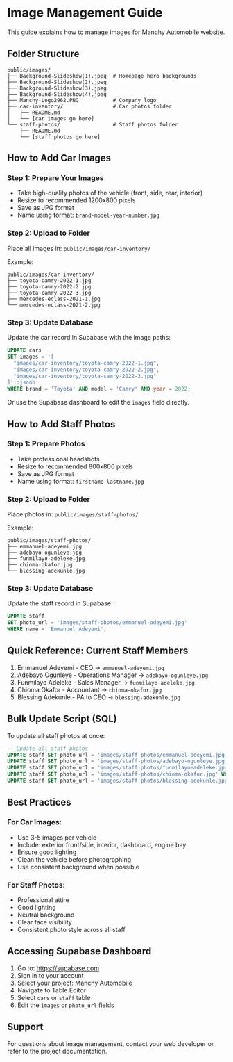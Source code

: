# Image Management Guide

This guide explains how to manage images for Manchy Automobile website.

## Folder Structure

```
public/images/
├── Background-Slideshow(1).jpeg  # Homepage hero backgrounds
├── Background-Slideshow(2).jpeg
├── Background-Slideshow(3).jpeg
├── Background-Slideshow(4).jpeg
├── Manchy-Logo2962.PNG           # Company logo
├── car-inventory/                # Car photos folder
│   ├── README.md
│   └── [car images go here]
└── staff-photos/                 # Staff photos folder
    ├── README.md
    └── [staff photos go here]
```

## How to Add Car Images

### Step 1: Prepare Your Images
- Take high-quality photos of the vehicle (front, side, rear, interior)
- Resize to recommended 1200x800 pixels
- Save as JPG format
- Name using format: `brand-model-year-number.jpg`

### Step 2: Upload to Folder
Place all images in: `public/images/car-inventory/`

Example:
```
public/images/car-inventory/
├── toyota-camry-2022-1.jpg
├── toyota-camry-2022-2.jpg
├── toyota-camry-2022-3.jpg
├── mercedes-eclass-2021-1.jpg
└── mercedes-eclass-2021-2.jpg
```

### Step 3: Update Database
Update the car record in Supabase with the image paths:

```sql
UPDATE cars
SET images = '[
  "images/car-inventory/toyota-camry-2022-1.jpg",
  "images/car-inventory/toyota-camry-2022-2.jpg",
  "images/car-inventory/toyota-camry-2022-3.jpg"
]'::jsonb
WHERE brand = 'Toyota' AND model = 'Camry' AND year = 2022;
```

Or use the Supabase dashboard to edit the `images` field directly.

## How to Add Staff Photos

### Step 1: Prepare Photos
- Take professional headshots
- Resize to recommended 800x800 pixels
- Save as JPG format
- Name using format: `firstname-lastname.jpg`

### Step 2: Upload to Folder
Place photos in: `public/images/staff-photos/`

Example:
```
public/images/staff-photos/
├── emmanuel-adeyemi.jpg
├── adebayo-ogunleye.jpg
├── funmilayo-adeleke.jpg
├── chioma-okafor.jpg
└── blessing-adekunle.jpg
```

### Step 3: Update Database
Update the staff record in Supabase:

```sql
UPDATE staff
SET photo_url = 'images/staff-photos/emmanuel-adeyemi.jpg'
WHERE name = 'Emmanuel Adeyemi';
```

## Quick Reference: Current Staff Members

1. Emmanuel Adeyemi - CEO → `emmanuel-adeyemi.jpg`
2. Adebayo Ogunleye - Operations Manager → `adebayo-ogunleye.jpg`
3. Funmilayo Adeleke - Sales Manager → `funmilayo-adeleke.jpg`
4. Chioma Okafor - Accountant → `chioma-okafor.jpg`
5. Blessing Adekunle - PA to CEO → `blessing-adekunle.jpg`

## Bulk Update Script (SQL)

To update all staff photos at once:

```sql
-- Update all staff photos
UPDATE staff SET photo_url = 'images/staff-photos/emmanuel-adeyemi.jpg' WHERE name = 'Emmanuel Adeyemi';
UPDATE staff SET photo_url = 'images/staff-photos/adebayo-ogunleye.jpg' WHERE name = 'Adebayo Ogunleye';
UPDATE staff SET photo_url = 'images/staff-photos/funmilayo-adeleke.jpg' WHERE name = 'Funmilayo Adeleke';
UPDATE staff SET photo_url = 'images/staff-photos/chioma-okafor.jpg' WHERE name = 'Chioma Okafor';
UPDATE staff SET photo_url = 'images/staff-photos/blessing-adekunle.jpg' WHERE name = 'Blessing Adekunle';
```

## Best Practices

### For Car Images:
- Use 3-5 images per vehicle
- Include: exterior front/side, interior, dashboard, engine bay
- Ensure good lighting
- Clean the vehicle before photographing
- Use consistent background when possible

### For Staff Photos:
- Professional attire
- Good lighting
- Neutral background
- Clear face visibility
- Consistent photo style across all staff

## Accessing Supabase Dashboard

1. Go to: https://supabase.com
2. Sign in to your account
3. Select your project: Manchy Automobile
4. Navigate to Table Editor
5. Select `cars` or `staff` table
6. Edit the `images` or `photo_url` fields

## Support

For questions about image management, contact your web developer or refer to the project documentation.
